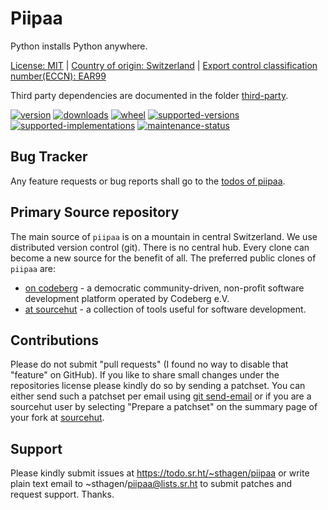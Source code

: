 # Piipaa

Python installs Python anywhere.

[License: MIT](https://git.sr.ht/~sthagen/piipaa/tree/default/item/LICENSE) |
[Country of origin: Switzerland](https://git.sr.ht/~sthagen/piipaa/tree/default/item/COUNTRY-OF-ORIGIN) |
[Export control classification number(ECCN): EAR99](https://git.sr.ht/~sthagen/piipaa/tree/default/item/EXPORT-CONTROL-CLASSIFICATION-NUMBER)

Third party dependencies are documented in the folder [third-party](third-party/README.md).

[![version](https://img.shields.io/pypi/v/piipaa.svg?style=flat)](https://pypi.python.org/pypi/piipaa/)
[![downloads](https://static.pepy.tech/badge/piipaa/month)](https://pepy.tech/project/piipaa)
[![wheel](https://img.shields.io/pypi/wheel/piipaa.svg?style=flat)](https://pypi.python.org/pypi/piipaa/)
[![supported-versions](https://img.shields.io/pypi/pyversions/piipaa.svg?style=flat)](https://pypi.python.org/pypi/piipaa/)
[![supported-implementations](https://img.shields.io/pypi/implementation/piipaa.svg?style=flat)](https://pypi.python.org/pypi/piipaa/)
[![maintenance-status](https://img.shields.io/github/commit-activity/y/sthagen/piipaa.svg?style=flat)](https://git.sr.ht/~sthagen/piipaa/log)

## Bug Tracker

Any feature requests or bug reports shall go to the [todos of piipaa](https://todo.sr.ht/~sthagen/piipaa).

## Primary Source repository

The main source of `piipaa` is on a mountain in central Switzerland.
We use distributed version control (git).
There is no central hub.
Every clone can become a new source for the benefit of all.
The preferred public clones of `piipaa` are:

* [on codeberg](https://codeberg.org/sthagen/piipaa) - a democratic community-driven, non-profit software development platform operated by Codeberg e.V.
* [at sourcehut](https://git.sr.ht/~sthagen/piipaa) - a collection of tools useful for software development.

## Contributions

Please do not submit "pull requests" (I found no way to disable that "feature" on GitHub).
If you like to share small changes under the repositories license please kindly do so by sending a patchset.
You can either send such a patchset per email using [git send-email](https://git-send-email.io) or 
if you are a sourcehut user by selecting "Prepare a patchset" on the summary page of your fork at [sourcehut](https://git.sr.ht/).

## Support

Please kindly submit issues at https://todo.sr.ht/~sthagen/piipaa or write plain text email to ~sthagen/piipaa@lists.sr.ht to submit patches and request support. Thanks.
